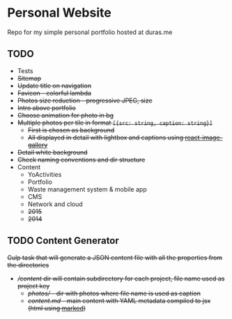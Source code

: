 # Personal Website
Repo for my simple personal portfolio hosted at duras.me

## TODO
- Tests
- ~~Sitemap~~
- ~~Update title on navigation~~
- ~~Favicon - colorful lambda~~
- ~~Photos size reduction - progressive JPEG, size~~
- ~~Intro above portfolio~~
- ~~Choose animation for photo in bg~~
- ~~Multiple photos per tile in format `[{src: string, caption: string}]`~~
  - ~~First is chosen as background~~
  - ~~All displayed in detail with lightbox and captions using [react-image-gallery](https://github.com/xiaolin/react-image-gallery)~~
- ~~Detail white background~~
- ~~Check naming conventions and dir structure~~
- Content
  - YoActivities
  - Portfolio
  - Waste management system & mobile app
  - CMS
  - Network and cloud
  - ~~2015~~
  - ~~2014~~

## TODO Content Generator
~~Gulp task that will generate a JSON content file with all the properties from the directories~~
- ~~*/content* dir will contain subdirectory for each project, file name used as project key~~
  - ~~*photos/* - dir with photos where file name is used as caption~~
  - ~~*content.md* - main content with YAML metadata compiled to jsx (html using [marked](https://github.com/chjj/marked))~~